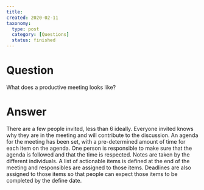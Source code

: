 ```yaml
---
title:
created: 2020-02-11
taxonomy:
  type: post
  category: [Questions]
  status: finished
---
```


# Question
What does a productive meeting looks like?

# Answer
There are a few people invited, less than 6 ideally. Everyone invited knows why they are in the meeting and will contribute to the discussion. An agenda for the meeting has been set, with a pre-determined amount of time for each item on the agenda. One person is responsible to make sure that the agenda is followed and that the time is respected. Notes are taken by the different individuals. A list of actionable items is defined at the end of the meeting and responsibles are assigned to those items. Deadlines are also assigned to those items so that people can expect those items to be completed by the define date.

